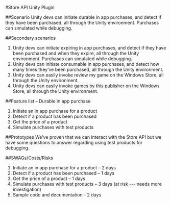 #Store API Unity Plugin

##Scenario
Unity devs can initiate durable in app purchases, and detect if they have been purchased, all through the Unity environment. Purchases can simulated while debugging.

##Secondary scenarios
1. Unity devs can initiate expiring in app purchases, and detect if they have been purchased and when they expire, all through the Unity environment. Purchases can simulated while debugging.
2. Unity devs can initiate consumable in app purchases, and detect how many times they’ve been purchased, all through the Unity environment.
3. Unity devs can easily invoke review my game on the Windows Store, all through the Unity environment. 
4. Unity devs can easily invoke games by this publisher on the Windows Store, all through the Unity environment. 

##Feature list – Durable in app purchase
1. Initiate an in app purchase for a product
2. Detect if a product has been purchased
3. Get the price of a product
4. Simulate purchases with test products

##Prototypes
  We’ve proven that we can interact with the Store API but we have some questions to answer regarding using test products for debugging. 

##SWAGs/Costs/Risks
1. Initiate an in app purchase for a product – 2 days
2. Detect if a product has been purchased – 1 days
3. Get the price of a product – 1 days
4. Simulate purchases with test products – 3 days (at risk --- needs more investigation)
5. Sample code and documentation - 2 days



